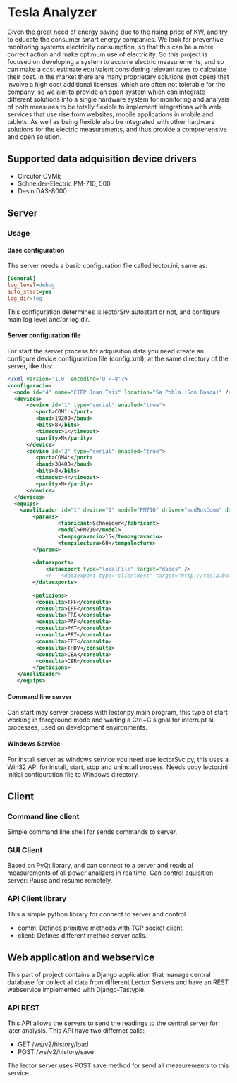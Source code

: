 # Tesla Analyzer

Given the great need of energy saving due to the rising price of KW, and try to educate the consumer smart energy companies. 
We look for preventive monitoring systems electricity consumption, so that this can be a more correct action and make optimum 
use of electricity. 
So this project is focused on developing a system to acquire electric measurements, and so can make a cost estimate equivalent 
considering relevant rates to calculate their cost. In the market there are many proprietary solutions (not open) that involve 
a high cost additional licenses, which are often not tolerable for the company, so we aim to provide an open system which can 
integrate different solutions into a single hardware system for monitoring and analysis of both measures to be totally flexible 
to implement integrations with web services that use rise from websites, mobile applications in mobile and tablets. As well as 
being flexible also be integrated with other hardware solutions for the electric measurements, and thus provide a comprehensive 
and open solution. 

## Supported data adquisition device drivers 

* Circutor CVMk
* Schneider-Electric PM-710, 500
* Desin DAS-8000

## Server

### Usage

#### Base configuration
The server needs a basic configuration file called lector.ini, same as:
```ini
[General]
log_level=debug
auto_start=yes
log_dir=log
```
This configuration determines is lectorSrv autostart or not, and configure main log level and/or log dir.

#### Server configuration file
For start the server process for adquisition data you need create an configure device configuration file (config.xml), at the same directory of the server, like this:
```xml
<?xml version='1.0' encoding='UTF-8'?>                                                                      
<configuracio>                                                                                              
  <node id="4" name="CIFP Joan Taix" location="Sa Pobla (Son Basca)" />                                     
  <devices>                                                                                                 
      <device id="1" type="serial" enabled="true">                                                          
         <port>COM1:</port>                                                                                 
         <baud>19200</baud>                                                                                 
         <bits>8</bits>                                                                                     
         <timeout>1</timeout>                                                                               
         <parity>N</parity>                                                                                 
      </device>                                                                                             
      <device id="2" type="serial" enabled="true">                                                          
         <port>COM4:</port>                                                                                 
         <baud>38400</baud>                                                                                 
         <bits>8</bits>                                                                                     
         <timeout>4</timeout>                                                                               
         <parity>N</parity>                                                                                 
      </device>                                                                                             
  </devices>                                                                                                
  <equips>                                                                                                  
    <analitzador id="1" device="1" model="PM710" driver="modBusComm" dataDriver="pmData">                   
        <params>                                                                                            
                <fabricant>Schneider</fabricant>                                                            
                <model>PM710</model>                                                                        
                <tempsgravacio>15</tempsgravacio>                                                           
                <tempslectura>60</tempslectura>                                                             
        </params>                                                                                           
                                                                                                            
        <dataexports>                                                                                       
            <dataexport type="localFile" target="dades" />                                                  
            <!-- <dataexport type="clientRest" target="http://tesla.botilla.net/central/ws" /> -->          
        </dataexports>                                                                                      
                                                                                                            
        <peticions>                                                                                         
         <consulta>TPF</consulta>                                                                           
         <consulta>IPF</consulta>                                                                           
         <consulta>FRE</consulta>                                                                           
         <consulta>PAF</consulta>                                                                           
         <consulta>PAT</consulta>                                                                           
         <consulta>PRT</consulta>                                                                           
         <consulta>FPT</consulta>                                                                           
         <consulta>THDV</consulta>                                                                          
         <consulta>CEA</consulta>                                                                           
         <consulta>CER</consulta>                                                                           
        </peticions>                                                                                        
   </analitzador>     
   </equips>
```

#### Command line server

Can start may server process with lector.py main program, this type of start working in foreground mode and waiting a Ctrl+C signal for interrupt all processes, used on development environments.

#### Windows Service

For install server as windows service you need use lectorSvc.py, this uses a Win32 API for install, start, stop and uninstall process. Needs copy lector.ini initial configuration file to Windows directory.

## Client

### Command line client

Simple command line shell for sends commands to server.

### GUI Client

Based on PyQt library, and can connect to a server and reads al measurements of all power analizers in realtime. Can control aquisition server: Pause and resume remotely.

### API Client library

This a simple python library for connect to server and control.

* comm: Defines primitive methods with TCP socket client.
* client: Defines different method server calls.  

## Web application and webservice

This part of project contains a Django application that manage central database for collect all data from different Lector Servers and have an REST webservice implemented with Django-Tastypie.

### API REST

This API allows the servers to send the readings to the central server for later analysis. This API have two differnet calls:

* GET /ws/v2/history/load
* POST /ws/v2/history/save

The lector server uses POST save method for send all measurements to this service.
